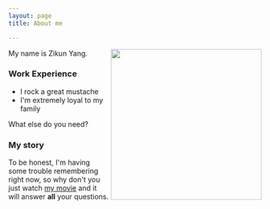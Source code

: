 ```yaml
---
layout: page
title: About me

---
```

<img align="right" src="/img/IMG_0010.jpg" alt="" width="300">

My name is Zikun Yang. 

### Work Experience
- I rock a great mustache
- I'm extremely loyal to my family

What else do you need?

### My story

To be honest, I'm having some trouble remembering right now, so why don't you just watch [my movie](https://en.wikipedia.org/wiki/The_Princess_Bride_%28film%29) and it will answer **all** your questions.
